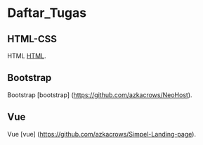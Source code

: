 # Daftar_Tugas


## HTML-CSS

HTML [HTML](https://github.com/azkacrows/Belajar-HTML).

## Bootstrap

Bootstrap [bootstrap] (https://github.com/azkacrows/NeoHost).

## Vue

Vue [vue] (https://github.com/azkacrows/Simpel-Landing-page).
